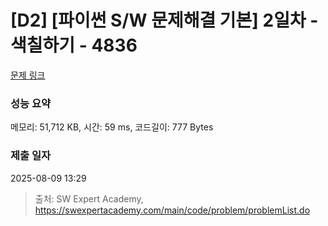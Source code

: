 # [D2] [파이썬 S/W 문제해결 기본] 2일차 - 색칠하기 - 4836 

[문제 링크](https://swexpertacademy.com/main/code/problem/problemDetail.do?contestProbId=AWTLZMRKpsYDFAVT) 

### 성능 요약

메모리: 51,712 KB, 시간: 59 ms, 코드길이: 777 Bytes

### 제출 일자

2025-08-09 13:29



> 출처: SW Expert Academy, https://swexpertacademy.com/main/code/problem/problemList.do
